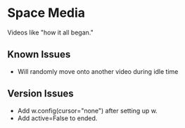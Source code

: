 # Space Media

Videos like "how it all began."

## Known Issues
 - Will randomly move onto another video during idle time


## Version Issues
 - Add w.config(cursor="none") after setting up w.
 - Add active=False to ended.

